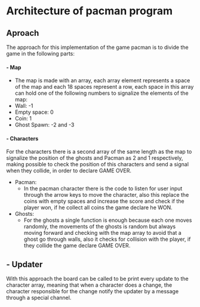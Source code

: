 # Architecture of pacman program

## Aproach
The approach for this implementation of the game pacman is to divide the game in the following parts:
#### - Map
- The map is made with an array, each array element represents a space of the map and each 18 spaces represent a row, each space in this array can hold one of the following numbers to signalize the elements of the map:
- Wall: -1
- Empty space: 0
- Coin: 1
- Ghost Spawn: -2 and -3
#### - Characters
For the characters there is a second array of the same length as the map to signalize the position of the ghosts and Pacman as 2 and 1 respectively, making possible to check the position of this characters and send a signal when they collide, in order to declare GAME OVER.
  - Pacman:
    - In the pacman character there is the code to listen for user input through the arrow keys to move the character, also this replace the coins with empty spaces and increase the score and check if the player won, if he collect all coins the game declare he WON.
  - Ghosts:
    - For the ghosts a single function is enough because each one moves randomly, the movements of the ghosts is random but always moving forward and checking with the map array to avoid that a ghost go through walls, also it checks for collision with the player, if they collide the game declare GAME OVER.

## - Updater
With this approach the board can be called to be print every update to the character array, meaning that when a character does a change, the character responsible for the change notify the updater by a message through a special channel.
